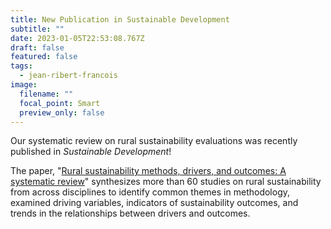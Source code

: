 ```yaml
---
title: New Publication in Sustainable Development
subtitle: ""
date: 2023-01-05T22:53:08.767Z
draft: false
featured: false
tags:
  - jean-ribert-francois
image:
  filename: ""
  focal_point: Smart
  preview_only: false
---
```

Our systematic review on rural sustainability evaluations was recently published in *Sustainable Development*! 

The paper, "[](https://doi.org/10.1088/1748-9326/ac7e5f)[Rural sustainability methods, drivers, and outcomes: A systematic review](https://doi.org/10.1002/sd.2471)" synthesizes more than 60 studies on rural sustainability from across disciplines to identify common themes in methodology, examined driving variables, indicators of sustainability outcomes, and trends in the relationships between drivers and outcomes.